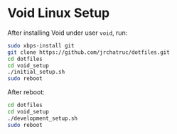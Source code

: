 # Void Linux Setup

After installing Void under user `void`, run:

```bash
sudo xbps-install git
git clone https://github.com/jrchatruc/dotfiles.git
cd dotfiles
cd void_setup
./initial_setup.sh
sudo reboot
```

After reboot:

```bash
cd dotfiles
cd void_setup
./development_setup.sh
sudo reboot
```
